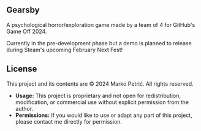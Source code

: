 ## Gearsby

A psychological horror/exploration game made by a team of 4 for GitHub's Game Off 2024.

Currently in the pre-development phase but a demo is planned to release during Steam's upcoming February Next Fest!

## License

This project and its contents are © 2024 Marko Petrić. All rights reserved.

- **Usage:** This project is proprietary and not open for redistribution, modification, or commercial use without explicit permission from the author.
- **Permissions:** If you would like to use or adapt any part of this project, please contact me directly for permission.
